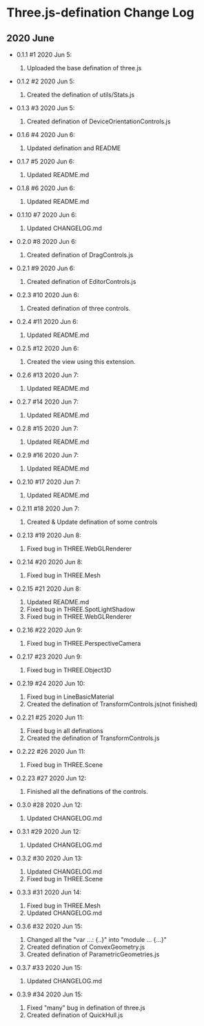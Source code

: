 # Three.js-defination Change Log
## 2020 June
* 0.1.1 #1 2020 Jun 5:  
    1. Uploaded the base defination of three.js  

* 0.1.2 #2 2020 Jun 5:  
    1. Created the defination of utils/Stats.js  

* 0.1.3 #3 2020 Jun 5:  
    1. Created defination of DeviceOrientationControls.js  

* 0.1.6 #4 2020 Jun 6:  
    1. Updated defination and README  

* 0.1.7 #5 2020 Jun 6:  
    1. Updated README.md  

* 0.1.8 #6 2020 Jun 6:  
    1. Updated README.md  

* 0.1.10 #7 2020 Jun 6:  
    1. Updated CHANGELOG.md  

* 0.2.0 #8 2020 Jun 6:  
    1. Created defination of DragControls.js  

* 0.2.1 #9 2020 Jun 6:  
    1. Created defination of EditorControls.js  

* 0.2.3 #10 2020 Jun 6:  
    1. Created defination of three controls.  

* 0.2.4 #11 2020 Jun 6:  
    1. Updated README.md  

* 0.2.5 #12 2020 Jun 6:  
    1. Created the view using this extension.  

* 0.2.6 #13 2020 Jun 7:  
    1. Updated README.md  

* 0.2.7 #14 2020 Jun 7:  
    1. Updated README.md  

* 0.2.8 #15 2020 Jun 7:  
    1. Updated README.md  

* 0.2.9 #16 2020 Jun 7:  
    1. Updated README.md  

* 0.2.10 #17 2020 Jun 7:  
    1. Updated README.md  

* 0.2.11 #18 2020 Jun 7:  
    1. Created & Update defination of some controls  

* 0.2.13 #19 2020 Jun 8:  
    1. Fixed bug in THREE.WebGLRenderer  

* 0.2.14 #20 2020 Jun 8: 
    1.  Fixed bug in THREE.Mesh  

* 0.2.15 #21 2020 Jun 8:  
    1. Updated README.md  
    2. Fixed bug in THREE.SpotLightShadow  
    3. Fixed bug in THREE.WebGLRenderer  

* 0.2.16 #22 2020 Jun 9:  
    1. Fixed bug in THREE.PerspectiveCamera  

* 0.2.17 #23 2020 Jun 9:  
    1. Fixed bug in THREE.Object3D  

* 0.2.19 #24 2020 Jun 10:  
    1. Fixed bug in LineBasicMaterial  
    2. Created the defination of TransformControls.js(not finished)  

* 0.2.21 #25 2020 Jun 11:  
    1. Fixed bug in all definations  
    2. Created the defination of TransformControls.js  

* 0.2.22 #26 2020 Jun 11:  
    1. Fixed bug in THREE.Scene  

* 0.2.23 #27 2020 Jun 12:  
    1. Finished all the definations of the controls.  

* 0.3.0 #28 2020 Jun 12:  
    1. Updated CHANGELOG.md  

* 0.3.1 #29 2020 Jun 12:  
    1. Updated CHANGELOG.md  

* 0.3.2 #30 2020 Jun 13:  
    1. Updated CHANGELOG.md  
    2. Fixed bug in THREE.Scene  

* 0.3.3 #31 2020 Jun 14:  
    1. Fixed bug in THREE.Mesh  
    2. Updated CHANGELOG.md  

* 0.3.6 #32 2020 Jun 15:  
    1. Changed all the "var ...: {..}" into "module ... {...}"  
    2. Created defination of ConvexGeometry.js  
    3. Created defination of ParametricGeometries.js  

* 0.3.7 #33 2020 Jun 15:  
    1. Updated CHANGELOG.md  

* 0.3.9 #34 2020 Jun 15:  
    1. Fixed "many" bug in defination of three.js  
    2. Created defination of QuickHull.js  
